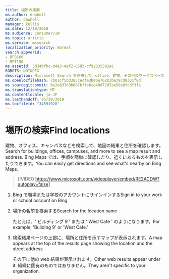 ```yaml
---
title: 場所の検索
ms.author: dawholl
author: dawholl
manager: kellis
ms.date: 12/19/2018
ms.audience: Consumer/IW
ms.topic: article
ms.service: mssearch
localization_priority: Normal
search.appverid:
- BFB160
- MET150
ms.assetid: 3d34bfbc-d4a3-4ef2-85d3-cf92835382ac
ROBOTS: NOINDEX
description: Microsoft Search を使用して、office、建物、その他のワークスペースの場所を検索し、指示を取得します。
ms.openlocfilehash: 7b01cf5bd385cecfe3b46e762b3be39cd9301f8d
ms.sourcegitcommit: be2e837d9b087bffe6ce40d72d7ae58a8fcdf3fe
ms.translationtype: MT
ms.contentlocale: ja-JP
ms.lasthandoff: 05/30/2019
ms.locfileid: "34591028"
---
```

# <a name="find-locations"></a><span data-ttu-id="a6c78-103">場所の検索</span><span class="sxs-lookup"><span data-stu-id="a6c78-103">Find locations</span></span>

<span data-ttu-id="a6c78-104">建物、オフィス、キャンパスなどを検索して、地図の結果と住所を確認します。</span><span class="sxs-lookup"><span data-stu-id="a6c78-104">Search for buildings, offices, campuses, and more to see a map result and address.</span></span> <span data-ttu-id="a6c78-105">Bing Maps では、手順を簡単に確認したり、近くにあるものを表示したりできます。</span><span class="sxs-lookup"><span data-stu-id="a6c78-105">You can easily get directions and see what's nearby on Bing Maps.</span></span>

> [!VIDEO https://www.microsoft.com/videoplayer/embed/RE2ACDW?autoplay=false]
  
1. <span data-ttu-id="a6c78-106">Bing で職場または学校のアカウントにサインインする</span><span class="sxs-lookup"><span data-stu-id="a6c78-106">Sign in to your work or school account on Bing</span></span>
    
2. <span data-ttu-id="a6c78-107">場所の名前を検索する</span><span class="sxs-lookup"><span data-stu-id="a6c78-107">Search for the location name</span></span>
    
    <span data-ttu-id="a6c78-108">たとえば、' ビルディング 9 ' または ' West Cafe ' のようになります。</span><span class="sxs-lookup"><span data-stu-id="a6c78-108">For example, 'Building 9' or 'West Cafe.'</span></span>
    
3. <span data-ttu-id="a6c78-109">検索結果ページの上部に、場所と住所を示すマップが表示されます。</span><span class="sxs-lookup"><span data-stu-id="a6c78-109">A map appears at the top of the results page showing the location and the street address</span></span>
    
    <span data-ttu-id="a6c78-110">その下に他の web 結果が表示されます。</span><span class="sxs-lookup"><span data-stu-id="a6c78-110">Other web results appear under it.</span></span> <span data-ttu-id="a6c78-111">組織に固有のものではありません。</span><span class="sxs-lookup"><span data-stu-id="a6c78-111">They aren't specific to your organization.</span></span>

  

